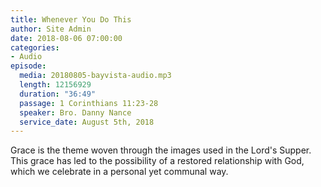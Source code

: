 ```yaml
---
title: Whenever You Do This
author: Site Admin
date: 2018-08-06 07:00:00
categories:
- Audio
episode:
  media: 20180805-bayvista-audio.mp3
  length: 12156929
  duration: "36:49"
  passage: 1 Corinthians 11:23-28
  speaker: Bro. Danny Nance
  service_date: August 5th, 2018
---
```

Grace is the theme woven through the images used in the Lord's Supper. This grace has led to the possibility of a restored relationship with God, which we celebrate in a personal yet communal way.